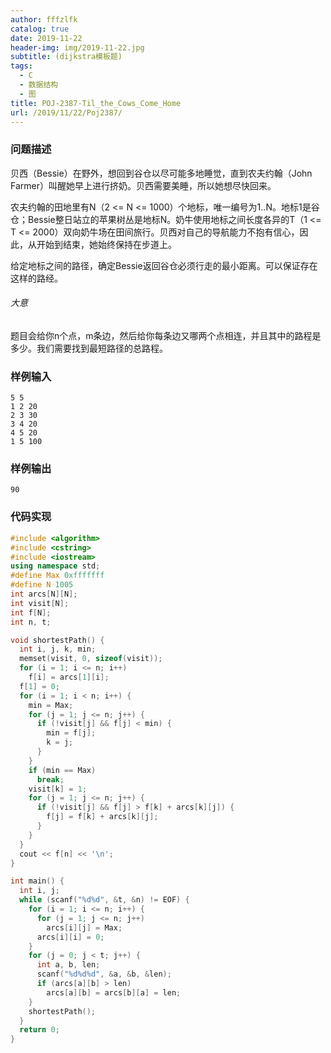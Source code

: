 ```yaml
---
author: fffzlfk
catalog: true
date: 2019-11-22
header-img: img/2019-11-22.jpg
subtitle: (dijkstra模板题)
tags:
  - C
  - 数据结构
  - 图
title: POJ-2387-Til_the_Cows_Come_Home
url: /2019/11/22/Poj2387/
---
```



### 问题描述
贝西（Bessie）在野外，想回到谷仓以尽可能多地睡觉，直到农夫约翰（John Farmer）叫醒她早上进行挤奶。贝西需要美睡，所以她想尽快回来。

农夫约翰的田地里有N（2 <= N <= 1000）个地标，唯一编号为1..N。地标1是谷仓；Bessie整日站立的苹果树丛是地标N。奶牛使用地标之间长度各异的T（1 <= T <= 2000）双向奶牛场在田间旅行。贝西对自己的导航能力不抱有信心，因此，从开始到结束，她始终保持在步道上。

给定地标之间的路径，确定Bessie返回谷仓必须行走的最小距离。可以保证存在这样的路经。
###### 大意
题目会给你n个点，m条边，然后给你每条边又哪两个点相连，并且其中的路程是多少。我们需要找到最短路径的总路程。

### 样例输入
```
5 5
1 2 20
2 3 30
3 4 20
4 5 20
1 5 100
```
### 样例输出
```
90
```

### 代码实现
```cpp
#include <algorithm>
#include <cstring>
#include <iostream>
using namespace std;
#define Max 0xfffffff
#define N 1005
int arcs[N][N];
int visit[N];
int f[N];
int n, t;

void shortestPath() {
  int i, j, k, min;
  memset(visit, 0, sizeof(visit));
  for (i = 1; i <= n; i++)
    f[i] = arcs[1][i];
  f[1] = 0;
  for (i = 1; i < n; i++) {
    min = Max;
    for (j = 1; j <= n; j++) {
      if (!visit[j] && f[j] < min) {
        min = f[j];
        k = j;
      }
    }
    if (min == Max)
      break;
    visit[k] = 1;
    for (j = 1; j <= n; j++) {
      if (!visit[j] && f[j] > f[k] + arcs[k][j]) {
        f[j] = f[k] + arcs[k][j];
      }
    }
  }
  cout << f[n] << '\n';
}

int main() {
  int i, j;
  while (scanf("%d%d", &t, &n) != EOF) {
    for (i = 1; i <= n; i++) {
      for (j = 1; j <= n; j++)
        arcs[i][j] = Max;
      arcs[i][i] = 0;
    }
    for (j = 0; j < t; j++) {
      int a, b, len;
      scanf("%d%d%d", &a, &b, &len);
      if (arcs[a][b] > len)
        arcs[a][b] = arcs[b][a] = len;
    }
    shortestPath();
  }
  return 0;
}
```